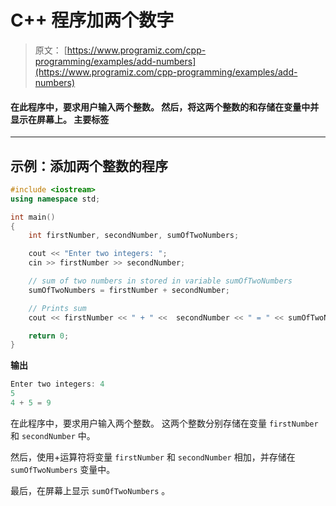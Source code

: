 # C++ 程序加两个数字

> 原文： [https://www.programiz.com/cpp-programming/examples/add-numbers](https://www.programiz.com/cpp-programming/examples/add-numbers)

#### 在此程序中，要求用户输入两个整数。 然后，将这两个整数的和存储在变量中并显示在屏幕上。 主要标签

* * *

## 示例：添加两个整数的程序

```cpp
#include <iostream>
using namespace std;

int main()
{
    int firstNumber, secondNumber, sumOfTwoNumbers;

    cout << "Enter two integers: ";
    cin >> firstNumber >> secondNumber;

    // sum of two numbers in stored in variable sumOfTwoNumbers
    sumOfTwoNumbers = firstNumber + secondNumber;

    // Prints sum 
    cout << firstNumber << " + " <<  secondNumber << " = " << sumOfTwoNumbers;     

    return 0;
}
```

**输出**

```cpp
Enter two integers: 4
5
4 + 5 = 9
```

在此程序中，要求用户输入两个整数。 这两个整数分别存储在变量 `firstNumber` 和 `secondNumber` 中。

然后，使用+运算符将变量 `firstNumber` 和 `secondNumber` 相加，并存储在 `sumOfTwoNumbers` 变量中。

最后，在屏幕上显示 `sumOfTwoNumbers` 。
